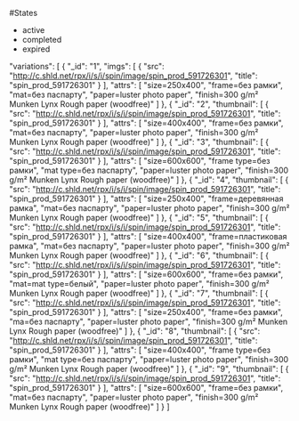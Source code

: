 #States
- active
- completed
- expired

"variations": [
      {
        "_id": "1",
        "imgs": [
          {
            "src": "http://c.shld.net/rpx/i/s/i/spin/image/spin_prod_591726301",
            "title": "spin_prod_591726301"
          }
        ],
        "attrs": [
          "size=250x400",
          "frame=без рамки",
          "mat=без паспарту",
          "paper=luster photo paper",
          "finish=300 g/m² Munken Lynx Rough paper (woodfree)"
        ]
      },
      {
        "_id": "2",
        "thumbnail": [
          {
            "src": "http://c.shld.net/rpx/i/s/i/spin/image/spin_prod_591726301",
            "title": "spin_prod_591726301"
          }
        ],
        "attrs": [
          "size=400x400",
          "frame=без рамки",
          "mat=без паспарту",
          "paper=luster photo paper",
          "finish=300 g/m² Munken Lynx Rough paper (woodfree)"
        ]
      },
      {
        "_id": "3",
        "thumbnail": [
          {
            "src": "http://c.shld.net/rpx/i/s/i/spin/image/spin_prod_591726301",
            "title": "spin_prod_591726301"
          }
        ],
        "attrs": [
          "size=600x600",
          "frame type=без рамки",
          "mat type=без паспарту",
          "paper=luster photo paper",
          "finish=300 g/m² Munken Lynx Rough paper (woodfree)"
        ]
      },
      {
        "_id": "4",
        "thumbnail": [
          {
            "src": "http://c.shld.net/rpx/i/s/i/spin/image/spin_prod_591726301",
            "title": "spin_prod_591726301"
          }
        ],
        "attrs": [
          "size=250x400",
          "frame=деревянная рамка",
          "mat=без паспарту",
          "paper=luster photo paper",
          "finish=300 g/m² Munken Lynx Rough paper (woodfree)"
        ]
      },
      {
        "_id": "5",
        "thumbnail": [
          {
            "src": "http://c.shld.net/rpx/i/s/i/spin/image/spin_prod_591726301",
            "title": "spin_prod_591726301"
          }
        ],
        "attrs": [
          "size=400x400",
          "frame=пластиковая рамка",
          "mat=без паспарту",
          "paper=luster photo paper",
          "finish=300 g/m² Munken Lynx Rough paper (woodfree)"
        ]
      },
      {
        "_id": "6",
        "thumbnail": [
          {
            "src": "http://c.shld.net/rpx/i/s/i/spin/image/spin_prod_591726301",
            "title": "spin_prod_591726301"
          }
        ],
        "attrs": [
          "size=600x600",
          "frame=без рамки",
          "mat=mat type=белый",
          "paper=luster photo paper",
          "finish=300 g/m² Munken Lynx Rough paper (woodfree)"
        ]
      },
      {
        "_id": "7",
        "thumbnail": [
          {
            "src": "http://c.shld.net/rpx/i/s/i/spin/image/spin_prod_591726301",
            "title": "spin_prod_591726301"
          }
        ],
        "attrs": [
          "size=250x400",
          "frame=без рамки",
          "ma=без паспарту",
          "paper=luster photo paper",
          "finish=300 g/m² Munken Lynx Rough paper (woodfree)"
        ]
      },
      {
        "_id": "8",
        "thumbnail": [
          {
            "src": "http://c.shld.net/rpx/i/s/i/spin/image/spin_prod_591726301",
            "title": "spin_prod_591726301"
          }
        ],
        "attrs": [
          "size=400x400",
          "frame type=без рамки",
          "mat type=без паспарту",
          "paper=luster photo paper",
          "finish=300 g/m² Munken Lynx Rough paper (woodfree)"
        ]
      },
      {
        "_id": "9",
        "thumbnail": [
          {
            "src": "http://c.shld.net/rpx/i/s/i/spin/image/spin_prod_591726301",
            "title": "spin_prod_591726301"
          }
        ],
        "attrs": [
          "size=600x600",
          "frame=без рамки",
          "mat=без паспарту",
          "paper=luster photo paper",
          "finish=300 g/m² Munken Lynx Rough paper (woodfree)"
        ]
      }
    ]